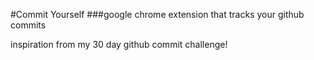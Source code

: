 #Commit Yourself
###google chrome extension that tracks your github commits

inspiration from my 30 day github commit challenge!
